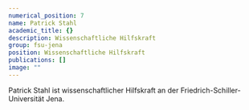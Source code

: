 ```yaml
---
numerical_position: 7
name: Patrick Stahl
academic_title: {}
description: Wissenschaftliche Hilfskraft
group: fsu-jena
position: Wissenschaftliche Hilfskraft
publications: []
image: ""
---
```


Patrick Stahl ist wissenschaftlicher Hilfskraft an der Friedrich-Schiller-Universität Jena.
